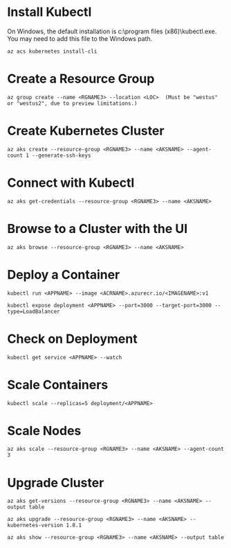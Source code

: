 # Install Kubectl
On Windows, the default installation is c:\program files (x86)\kubectl.exe. You may need to add this file to the Windows path. 
```
az acs kubernetes install-cli
```
# Create a Resource Group
```
az group create --name <RGNAME3> --location <LOC>  (Must be "westus" or "westus2", due to preview limitations.)
```
# Create Kubernetes Cluster
```
az aks create --resource-group <RGNAME3> --name <AKSNAME> --agent-count 1 --generate-ssh-keys
```
# Connect with Kubectl
```
az aks get-credentials --resource-group <RGNAME3> --name <AKSNAME>
```
# Browse to a Cluster with the UI
```
az aks browse --resource-group <RGNAME3> --name <AKSNAME>
```
# Deploy a Container
```
kubectl run <APPNAME> --image <ACRNAME>.azurecr.io/<IMAGENAME>:v1

kubectl expose deployment <APPNAME> --port=3000 --target-port=3000 --type=LoadBalancer
```
# Check on Deployment
```
kubectl get service <APPNAME> --watch
```
# Scale Containers
```
kubectl scale --replicas=5 deployment/<APPNAME>
```
# Scale Nodes
```
az aks scale --resource-group <RGNAME3> --name <AKSNAME> --agent-count 3
```
# Upgrade Cluster
```
az aks get-versions --resource-group <RGNAME3> --name <AKSNAME> --output table

az aks upgrade --resource-group <RGNAME3> --name <AKSNAME> --kubernetes-version 1.8.1
 
az aks show --resource-group <RGNAME3> --name <AKSNAME> --output table
```

